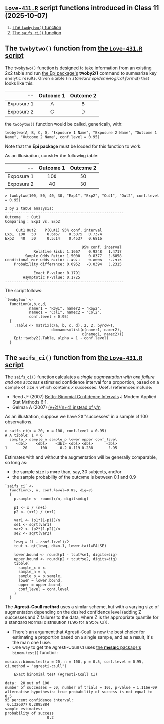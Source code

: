 ## [`Love-431.R`](https://github.com/THOMASELOVE/431-data/blob/main/data/Love-431.R) script functions introduced in Class 11 (2025-10-07)

1. [The `twobytwo()` function](#the-twobytwo-function-from-the-love-431r-script)
2. [The `saifs_ci()` function](#the-saifs_ci-function-from-the-love-431r-script)


## The `twobytwo()` function from [the `Love-431.R` script](https://github.com/THOMASELOVE/431-data/blob/main/data/Love-431.R)

The `twobytwo()` function is designed to take information from an existing 2x2 table and run [the Epi package's](https://bendixcarstensen.com/Epi/) **twoby2()** command to summarize key analytic results. Given a table (in *standard epidemiological format*) that looks like this:

-- | Outcome 1 | Outcome 2
-----: | :----:  | :----:
Exposure 1 | A | B
Exposure 2 | C | D

the `twobytwo()` function would be called, generically, with: 

```
twobytwo(A, B, C, D, "Exposure 1 Name", "Exposure 2 Name", "Outcome 1 Name", "Outcome 2 Name", conf.level = 0.95)
```

Note that the **Epi package** must be loaded for this function to work.

As an illustration, consider the following table:

-- | Outcome 1 | Outcome 2
-----: | :----:  | :----:
Exposure 1 | 100 | 50
Exposure 2 | 40 | 30

```
> twobytwo(100, 50, 40, 30, "Exp1", "Exp2", "Out1", "Out2", conf.level = 0.95)

2 by 2 table analysis: 
------------------------------------------------------ 
Outcome   : Out1 
Comparing : Exp1 vs. Exp2 

     Out1 Out2    P(Out1) 95% conf. interval
Exp1  100   50     0.6667    0.5875   0.7374
Exp2   40   30     0.5714    0.4537   0.6816

                                   95% conf. interval
             Relative Risk: 1.1667    0.9248   1.4717
         Sample Odds Ratio: 1.5000    0.8377   2.6858
Conditional MLE Odds Ratio: 1.4971    0.8008   2.7915
    Probability difference: 0.0952   -0.0394   0.2315

             Exact P-value: 0.1791 
        Asymptotic P-value: 0.1725 
------------------------------------------------------
```

The script follows:

```
`twobytwo` <-
  function(a,b,c,d, 
           namer1 = "Row1", namer2 = "Row2", 
           namec1 = "Col1", namec2 = "Col2", 
           conf.level = 0.95)
  {
    .Table <- matrix(c(a, b, c, d), 2, 2, byrow=T, 
                     dimnames=list(c(namer1, namer2), 
                                   c(namec1, namec2)))
    Epi::twoby2(.Table, alpha = 1 - conf.level)
  }
```

## The `saifs_ci()` function from [the `Love-431.R` script](https://github.com/THOMASELOVE/431-data/blob/main/data/Love-431.R)

The `saifs_ci()` function calculates a *single augmentation with one failure and one success* estimated confidence interval for a proportion, based on a sample of size *n* which contains *x* successes. Useful references include:

- Reed JF (2007) [Better Binomial Confidence Intervals](https://digitalcommons.wayne.edu/cgi/viewcontent.cgi?article=1132&context=jmasm) J Modern Applied Stat Methods 6:1.
- Gelman A (2007) [(y+2)/(n+4) instead of y/n](https://statmodeling.stat.columbia.edu/2007/05/15/y1n2_instead_of/)

As an illustration, suppose we have 20 "successes" in a sample of 100 observations.

```
> saifs_ci(x = 20, n = 100, conf.level = 0.95)
# A tibble: 1 × 6
  sample_x sample_n sample_p lower upper conf_level
     <dbl>    <dbl>    <dbl> <dbl> <dbl>      <dbl>
1       20      100      0.2 0.119 0.288       0.95
```

Estimates with and without the augmentation will be generally comparable, so long as:
- the sample size is more than, say, 30 subjects, and/or
- the sample probability of the outcome is between 0.1 and 0.9

```
`saifs_ci` <- 
  function(x, n, conf.level=0.95, dig=3)
  {
    p.sample <- round(x/n, digits=dig)
    
    p1 <- x / (n+1)
    p2 <- (x+1) / (n+1)
    
    var1 <- (p1*(1-p1))/n
    se1 <- sqrt(var1)
    var2 <- (p2*(1-p2))/n
    se2 <- sqrt(var2)
    
    lowq = (1 - conf.level)/2
    tcut <- qt(lowq, df=n-1, lower.tail=FALSE)
    
    lower.bound <- round(p1 - tcut*se1, digits=dig)
    upper.bound <- round(p2 + tcut*se2, digits=dig)
    tibble(
      sample_x = x,
      sample_n = n,
      sample_p = p.sample,
      lower = lower.bound,
      upper = upper.bound,
      conf_level = conf.level
    )
  }
```

The **Agresti-Coull method** uses a similar scheme, but with a varying size of augmentation depending on the desired confidence level (adding Z successes and Z failures to the data, where Z is the appropriate quantile for a standard Normal distribution (1.96 for a 95% CI)). 

- There's an argument that Agresti-Coull is now the best choice for estimating a proportion based on a single sample, and as a result, it's the main one I use.
- One way to get the Agresti-Coull CI uses [the **mosaic** package's](http://www.mosaic-web.org/) `binom.test()` function:

```
mosaic::binom.test(x = 20, n = 100, p = 0.5, conf.level = 0.95, ci.method = "agresti-coull")

	Exact binomial test (Agresti-Coull CI)

data:  20 out of 100
number of successes = 20, number of trials = 100, p-value = 1.116e-09
alternative hypothesis: true probability of success is not equal to 0.5
95 percent confidence interval:
 0.1326077 0.2895884
sample estimates:
probability of success 
                   0.2 
```
